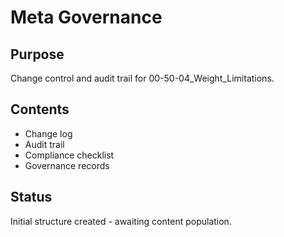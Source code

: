 # Meta Governance

## Purpose
Change control and audit trail for 00-50-04_Weight_Limitations.

## Contents
- Change log
- Audit trail
- Compliance checklist
- Governance records

## Status
Initial structure created - awaiting content population.
